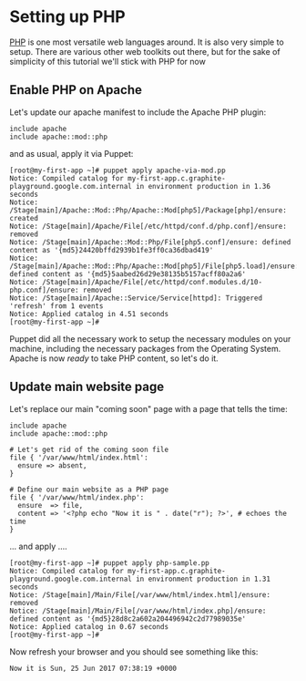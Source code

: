 # Setting up PHP

[PHP][] is one most versatile web languages around. It is also very simple to
setup. There are various other web toolkits out there, but for the sake of
simplicity of this tutorial we'll stick with PHP for now

## Enable PHP on Apache

Let's update our apache manifest to include the Apache PHP plugin:

```puppet
include apache
include apache::mod::php
```

and as usual, apply it via Puppet:

```
[root@my-first-app ~]# puppet apply apache-via-mod.pp
Notice: Compiled catalog for my-first-app.c.graphite-playground.google.com.internal in environment production in 1.36 seconds
Notice: /Stage[main]/Apache::Mod::Php/Apache::Mod[php5]/Package[php]/ensure: created
Notice: /Stage[main]/Apache/File[/etc/httpd/conf.d/php.conf]/ensure: removed
Notice: /Stage[main]/Apache::Mod::Php/File[php5.conf]/ensure: defined content as '{md5}24420bffd2939b1fe3ff0ca36dbad419'
Notice: /Stage[main]/Apache::Mod::Php/Apache::Mod[php5]/File[php5.load]/ensure: defined content as '{md5}5aabed26d29e38135b5157acff80a2a6'
Notice: /Stage[main]/Apache/File[/etc/httpd/conf.modules.d/10-php.conf]/ensure: removed
Notice: /Stage[main]/Apache::Service/Service[httpd]: Triggered 'refresh' from 1 events
Notice: Applied catalog in 4.51 seconds
[root@my-first-app ~]# 
```

Puppet did all the necessary work to setup the necessary modules on your
machine, including the necessary packages from the Operating System. Apache is
now *ready* to take PHP content, so let's do it.


## Update main website page

Let's replace our main "coming soon" page with a page that tells the time:

```puppet
include apache
include apache::mod::php

# Let's get rid of the coming soon file
file { '/var/www/html/index.html':
  ensure => absent,
}

# Define our main website as a PHP page
file { '/var/www/html/index.php':
  ensure  => file,
  content => '<?php echo "Now it is " . date("r"); ?>', # echoes the time
}
```

... and apply ....

```
[root@my-first-app ~]# puppet apply php-sample.pp 
Notice: Compiled catalog for my-first-app.c.graphite-playground.google.com.internal in environment production in 1.31 seconds
Notice: /Stage[main]/Main/File[/var/www/html/index.html]/ensure: removed
Notice: /Stage[main]/Main/File[/var/www/html/index.php]/ensure: defined content as '{md5}28d8c2a602a204496942c2d77989035e'
Notice: Applied catalog in 0.67 seconds
[root@my-first-app ~]#
```

Now refresh your browser and you should see something like this:

```
Now it is Sun, 25 Jun 2017 07:38:19 +0000
```


[PHP]: https://www.php.net
